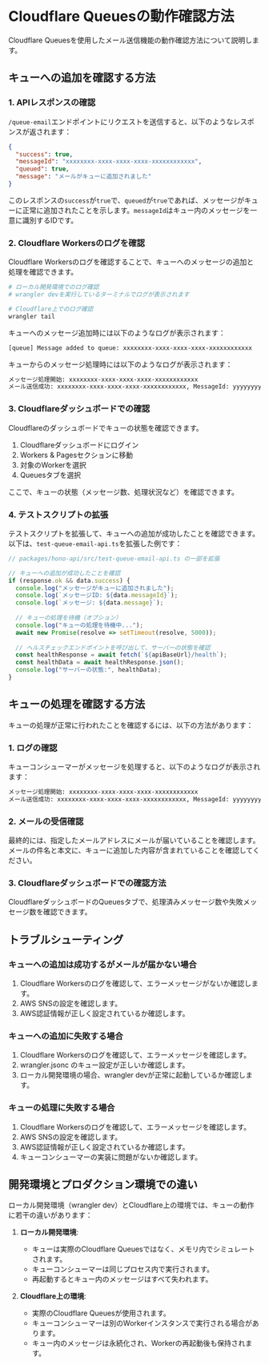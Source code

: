 # Cloudflare Queuesの動作確認方法

Cloudflare Queuesを使用したメール送信機能の動作確認方法について説明します。

## キューへの追加を確認する方法

### 1. APIレスポンスの確認

`/queue-email`エンドポイントにリクエストを送信すると、以下のようなレスポンスが返されます：

```json
{
  "success": true,
  "messageId": "xxxxxxxx-xxxx-xxxx-xxxx-xxxxxxxxxxxx",
  "queued": true,
  "message": "メールがキューに追加されました"
}
```

このレスポンスの`success`が`true`で、`queued`が`true`であれば、メッセージがキューに正常に追加されたことを示します。`messageId`はキュー内のメッセージを一意に識別するIDです。

### 2. Cloudflare Workersのログを確認

Cloudflare Workersのログを確認することで、キューへのメッセージの追加と処理を確認できます。

```bash
# ローカル開発環境でのログ確認
# wrangler devを実行しているターミナルでログが表示されます

# Cloudflare上でのログ確認
wrangler tail
```

キューへのメッセージ追加時には以下のようなログが表示されます：

```txt
[queue] Message added to queue: xxxxxxxx-xxxx-xxxx-xxxx-xxxxxxxxxxxx
```

キューからのメッセージ処理時には以下のようなログが表示されます：

```txt
メッセージ処理開始: xxxxxxxx-xxxx-xxxx-xxxx-xxxxxxxxxxxx
メール送信成功: xxxxxxxx-xxxx-xxxx-xxxx-xxxxxxxxxxxx, MessageId: yyyyyyyy-yyyy-yyyy-yyyy-yyyyyyyyyyyy
```

### 3. Cloudflareダッシュボードでの確認

Cloudflareのダッシュボードでキューの状態を確認できます。

1. Cloudflareダッシュボードにログイン
2. Workers & Pagesセクションに移動
3. 対象のWorkerを選択
4. Queuesタブを選択

ここで、キューの状態（メッセージ数、処理状況など）を確認できます。

### 4. テストスクリプトの拡張

テストスクリプトを拡張して、キューへの追加が成功したことを確認できます。以下は、`test-queue-email-api.ts`を拡張した例です：

```typescript
// packages/hono-api/src/test-queue-email-api.ts の一部を拡張

// キューへの追加が成功したことを確認
if (response.ok && data.success) {
  console.log("メッセージがキューに追加されました");
  console.log(`メッセージID: ${data.messageId}`);
  console.log(`メッセージ: ${data.message}`);
  
  // キューの処理を待機（オプション）
  console.log("キューの処理を待機中...");
  await new Promise(resolve => setTimeout(resolve, 5000));
  
  // ヘルスチェックエンドポイントを呼び出して、サーバーの状態を確認
  const healthResponse = await fetch(`${apiBaseUrl}/health`);
  const healthData = await healthResponse.json();
  console.log("サーバーの状態:", healthData);
}
```

## キューの処理を確認する方法

キューの処理が正常に行われたことを確認するには、以下の方法があります：

### 1. ログの確認

キューコンシューマーがメッセージを処理すると、以下のようなログが表示されます：

```txt
メッセージ処理開始: xxxxxxxx-xxxx-xxxx-xxxx-xxxxxxxxxxxx
メール送信成功: xxxxxxxx-xxxx-xxxx-xxxx-xxxxxxxxxxxx, MessageId: yyyyyyyy-yyyy-yyyy-yyyy-yyyyyyyyyyyy
```

### 2. メールの受信確認

最終的には、指定したメールアドレスにメールが届いていることを確認します。メールの件名と本文に、キューに追加した内容が含まれていることを確認してください。

### 3. Cloudflareダッシュボードでの確認方法

CloudflareダッシュボードのQueuesタブで、処理済みメッセージ数や失敗メッセージ数を確認できます。

## トラブルシューティング

### キューへの追加は成功するがメールが届かない場合

1. Cloudflare Workersのログを確認して、エラーメッセージがないか確認します。
2. AWS SNSの設定を確認します。
3. AWS認証情報が正しく設定されているか確認します。

### キューへの追加に失敗する場合

1. Cloudflare Workersのログを確認して、エラーメッセージを確認します。
2. wrangler.jsonc のキュー設定が正しいか確認します。
3. ローカル開発環境の場合、wrangler devが正常に起動しているか確認します。

### キューの処理に失敗する場合

1. Cloudflare Workersのログを確認して、エラーメッセージを確認します。
2. AWS SNSの設定を確認します。
3. AWS認証情報が正しく設定されているか確認します。
4. キューコンシューマーの実装に問題がないか確認します。

## 開発環境とプロダクション環境での違い

ローカル開発環境（wrangler dev）とCloudflare上の環境では、キューの動作に若干の違いがあります：

1. **ローカル開発環境**:
   - キューは実際のCloudflare Queuesではなく、メモリ内でシミュレートされます。
   - キューコンシューマーは同じプロセス内で実行されます。
   - 再起動するとキュー内のメッセージはすべて失われます。

2. **Cloudflare上の環境**:
   - 実際のCloudflare Queuesが使用されます。
   - キューコンシューマーは別のWorkerインスタンスで実行される場合があります。
   - キュー内のメッセージは永続化され、Workerの再起動後も保持されます。
